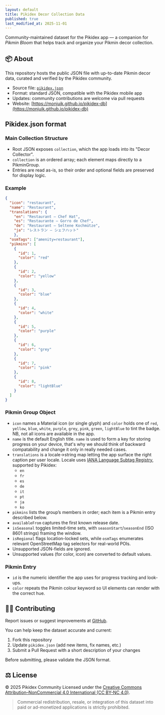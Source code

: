 ```yaml
---
layout: default
title: Pikidex Decor Collection Data
published: true
last_modified_at: 2025-11-01
---
```



Community-maintained dataset for the Pikidex app — a companion for *Pikmin Bloom* that helps track and organize your Pikmin decor collection.


## 📦 About

This repository hosts the public JSON file with up-to-date Pikmin decor data, curated and verified by the Pikidex community.

- Source file: [`pikidex.json`](./pikidex.json)
- Format: standard JSON, compatible with the Pikidex mobile app
- Updates: community contributions are welcome via pull requests
- Website: [https://monjuik.github.io/pikidex-db](https://monjuik.github.io/pikidex-db)

## Pikidex.json format

### Main Collection Structure

  - Root JSON exposes `collection`, which the app loads into its "Decor Collector".
  - `collection` is an ordered array; each element maps directly to a PikminGroup.
  - Entries are read as-is, so their order and optional fields are preserved for display logic.

### Example

``` json
{
  "icon": "restaurant",
  "name": "Restaurant",
  "translations": {
    "en": "Restaurant — Chef Hat",
    "es": "Restaurante — Gorro de Chef",
    "de": "Restaurant – Seltene Kochmütze",
    "ja": "レストラン — シェフハット"
    },
  "osmTags": ["amenity=restaurant"],
  "pikmins": [
    {
      "id": 1,
      "color": "red"
    },
    {
      "id": 2,
      "color": "yellow"
    },
    {
      "id": 3,
      "color": "blue"
    },
    {
      "id": 4,
      "color": "white"
    },
    {
      "id": 5,
      "color": "purple"
    },
    {
      "id": 6,
      "color": "grey"
    },
    {
      "id": 7,
      "color": "pink"
    },
    {
      "id": 8,
      "color": "lightBlue"
    }
  ]
}
```

###  Pikmin Group Object

  - `icon` names a Material icon (or single glyph) and `color` holds one of `red`, `yellow`, `blue`, `white`, `purple`, `grey`, `pink`, `green`, `lightBlue` to tint the badge. NB, not all icons are available in the app.
  - `name` is the default English title. `name` is used to form a key for storing progress on your device, that's why we should think of backward compatability and change it only in really needed cases.
  - `translations` is a locale→string map letting the app surface the right caption per user locale. Locale uses  [IANA Language Subtag
Registry](https://www.iana.org/assignments/language-subtag-registry/language-subtag-registry), supported by Pikidex:
    - `en`
    - `fr`
    - `es`
    - `de`
    - `it`
    - `pt`
    - `ja`
    - `ko`
  - `pikmins` lists the group’s members in order; each item is a Pikmin entry described below.
  - `availableFrom` captures the first known release date.
  - `isSeasonal` toggles limited-time sets, with `seasonStart`/`seasonEnd` (ISO 8601 strings) framing the window.
  - `isRegional` flags location-locked sets, while `osmTags` enumerates relevant OpenStreetMap tag selectors for real-world POIs.
  - Unsupported JSON-fields are ignored.
  - Unsupported values (for color, icon) are converted to default values.

###  Pikmin Entry

  - `id` is the numeric identifier the app uses for progress tracking and look-ups.
  - `color` repeats the Pikmin colour keyword so UI elements can render with the correct hue.


## 🧑‍💻 Contributing

Report issues or suggest improvements at [GitHub](https://github.com/monjuik/pikidex-db/issues).

You can help keep the dataset accurate and current:

1. Fork this repository
2. Update `pikidex.json` (add new items, fix names, etc.)
3. Submit a Pull Request with a short description of your changes

Before submitting, please validate the JSON format.


## ⚖️ License

© 2025 Pikidex Community
Licensed under the [Creative Commons Attribution–NonCommercial 4.0 International (CC BY-NC 4.0)](https://creativecommons.org/licenses/by-nc/4.0/).

> Commercial redistribution, resale, or integration of this dataset into paid or ad-monetized applications is strictly prohibited.
